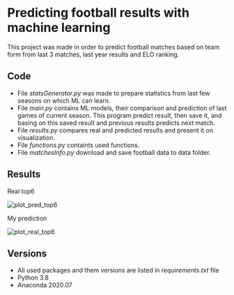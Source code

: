 # Predicting football results with machine learning

This project was made in order to predict football matches based on team form from last 3 matches, last year results and ELO ranking.

## Code
- File _statsGenerator.py_ was made to prepare statistics from last few seasons on which ML can learn.
- File _main.py_ contains ML models, their comparison and prediction of last games of current season. This program predict result, then save it, and basing on this saved result and previous results predicts next match.
- File _results.py_ compares real and predicted results and present it on visualization.
- File _functions.py_ containts used functions.
- File _matchesInfo.py_ download and save football data to data folder.

## Results
Real top6

![plot_pred_top6](https://user-images.githubusercontent.com/77171262/117691394-23f29300-b1bc-11eb-8ed8-d5bfd50e22fa.png)

My prediction

![plot_real_top6](https://user-images.githubusercontent.com/77171262/117691507-41276180-b1bc-11eb-9f1b-672af7581efd.png)

## Versions
- All used packages and them versions are listed in  _requirements.txt_  file
- Python 3.8
- Anaconda 2020.07
